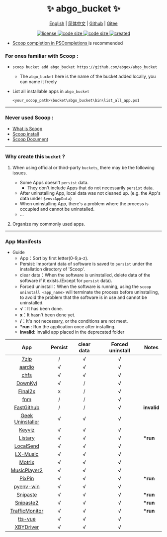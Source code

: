 <p align="center">
    <h1 align="center">✨ abgo_bucket ✨</h1>
</p>

<p align="center">
    <a href="README.md">English</a> |
    <a href="README-CN.md">简体中文</a> |
    <a href="https://github.com/abgox/abgo_bucket">Github</a> |
    <a href="https://gitee.com/abgox/abgo_bucket">Gitee</a>
</p>

<p align="center">
    <a href="https://github.com/abgox/abgo_bucket/blob/main/LICENSE">
        <img src="https://img.shields.io/github/license/abgox/abgo_bucket" alt="license" />
    </a>
    <a href="https://img.shields.io/github/languages/code-size/abgox/abgo_bucket.svg">
        <img src="https://img.shields.io/github/languages/code-size/abgox/abgo_bucket.svg" alt="code size" />
    </a>
    <a href="https://img.shields.io/github/repo-size/abgox/abgo_bucket.svg">
        <img src="https://img.shields.io/github/repo-size/abgox/abgo_bucket.svg" alt="code size" />
    </a>
    <a href="https://github.com/abgox/abgo_bucket">
        <img src="https://img.shields.io/badge/created-2023--6--1-blue" alt="created" />
    </a>
</p>

-   [Scoop completion in PSCompletions ](https://github.com/abgox/PSCompletions "PSCompletions")is recommended

### For ones familiar with Scoop :

-   `scoop bucket add abgo_bucket https://github.com/abgox/abgo_bucket`

    -   The `abgo_bucket` here is the name of the bucket added locally, you can name it freely

-   List all installable apps in `abgo_bucket`

    ```powershell>
    <your_scoop_path>\bucket\abgo_bucket\bin\list_all_app.ps1
    ```

---

### Never used Scoop :

-   [What is Scoop](https://github.com/ScoopInstaller/Scoop)
-   [Scoop install](https://github.com/ScoopInstaller/Install)
-   [Scoop Document](https://github.com/ScoopInstaller/Scoop/wiki)

---

### Why create this `bucket` ?

1. When using official or third-party `buckets`, there may be the following issues.

    - Some Apps doesn't `persist` data.
        - They don't include Apps that do not necessarily `persist` data.
    - After uninstalling App, local data was not cleaned up. (e.g. the App's data under `$env:AppData`)
    - When uninstalling App, there's a problem where the process is occupied and cannot be uninstalled.
    - ...

2. Organize my commonly used apps.

---

### App Manifests

-   Guide
    -   App：Sort by first letter(0-9,a-z).
    -   Persist: Important data of software is saved to `persist` under the installation directory of 'Scoop'.
    -   clear data：When the software is uninstalled, delete data of the software if it exists.(Except for `persist` data).
    -   Forced uninstall：When the software is running, using the `scoop uninstall <app_name>` will terminate the process before uninstalling, to avoid the problem that the software is in use and cannot be uninstalled.
    -   **√**：It has been done.
    -   **x**：It hasn't been done yet.
    -   **/**：It's not necessary, or the conditions are not meet.
    -   **\*run** : Run the application once after installing.
    -   **invalid**: Invalid app placed in the deprecated folder

|                               App                                | Persist | clear data | Forced uninstall | Notes       |
| :--------------------------------------------------------------: | :-----: | :--------: | :--------------: | ----------- |
|                    [7zip](https://7-zip.org)                     |    /    |     √      |        √         |             |
|                   [aardio](https://aardio.com)                   |    √    |     √      |        √         |             |
|                  [chfs](http://iscute.cn/chfs)                   |    √    |     √      |        √         |             |
|          [DownKyi](https://leiurayer.github.io/downkyi)          |    √    |     /      |        √         |             |
|               [Final2x](https://final2x.tohru.top)               |    x    |     /      |        √         |             |
|               [fnm](https://github.com/Schniz/fnm)               |    /    |     /      |        √         |             |
|      [FastGithub](https://github.com/dotnetcore/FastGithub)      |    /    |     /      |        √         | **invalid** |
|         [Geek Uninstaller](https://geekuninstaller.com)          |    √    |     √      |        √         |             |
|           [Keyviz](https://mularahul.github.io/keyviz)           |    √    |     √      |        √         |             |
|                [Listary](https://www.listary.com)                |    √    |     √      |        √         | **\*run**   |
|               [LocalSend](https://localsend.org/)                |    √    |     √      |        √         |             |
|               [LX-Music](https://docs.lxmusic.top)               |    √    |     √      |        √         |             |
|                   [Motrix](https://motrix.app)                   |    √    |     √      |        √         |             |
|   [MusicPlayer2](https://github.com/zhongyang219/MusicPlayer2)   |    √    |     √      |        √         |             |
|                 [PixPin](https://pixpinapp.com)                  |    √    |     √      |        √         | **\*run**   |
|       [pyenv-win](https://github.com/pyenv-win/pyenv-win)        |    √    |     √      |        √         |             |
|               [Snipaste](https://www.snipaste.com)               |    √    |     √      |        √         | **\*run**   |
|              [Snipaste2](https://www.snipaste.com)               |    √    |     √      |        √         | **\*run**   |
| [TrafficMonitor](https://github.com/zhongyang219/TrafficMonitor) |    √    |     √      |        √         | **\*run**   |
|           [tts-vue](https://github.com/LokerL/tts-vue)           |    √    |     √      |        √         |             |
|      [XBYDriver](https://github.com/gaozhangmin/aliyunpan)       |    √    |     √      |        √         |             |
